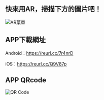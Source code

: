 ## 快來用AR，掃描下方的圖片吧！

![AR菜單](https://may-chang.github.io/AR-Menu/images/菜單3.jpg "Menu")

## APP下載網址

Android：<https://reurl.cc/7r4nrD>

iOS：<https://reurl.cc/Q9V87p>

## APP QRcode

![QR Code](https://may-chang.github.io/AR-Menu/images/雙平台QR.png "QR Code")
